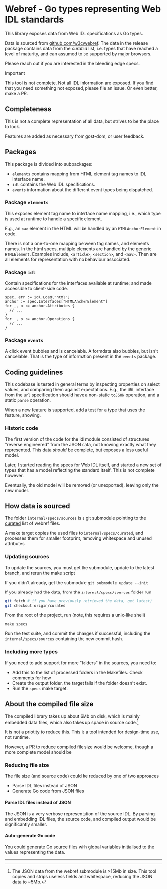 # Webref - Go types representing Web IDL standards

This library exposes data from Web IDL specifications as Go types.

Data is sourced from [github.com/w3c/webref](https://github.com/w3c/webref). The
data in the release package contains data from the _curated_ list, i.e. types
that have reached a level of maturity, and can assumed to be supported by major
browsers.

Please reach out if you are interested in the bleeding edge specs.

> [!IMPORTANT]
>
> This tool is not complete. Not all IDL information are exposed. If you find
> that you need something not exposed, please file an issue. Or even better,
> make a PR.

## Completeness

This is not a complete representation of all data, but strives to be the place
to look.

Features are added as necessary from gost-dom, or user feedback.

## Packages

This package is divided into subpackages:

- `elements` contains mapping from HTML element tag names to IDL interface name.
- `idl` contains the Web IDL specifications.
- `events` information about the different event types being dispatched.

### Package `elements`

This exposes element tag name to interface name mapping, i.e., which type is
used at runtime to handle a specific element.

E.g., an `<a>` element in the HTML will be handled by an `HTMLAnchorElement` in
code.

There is not a one-to-one mapping between tag names, and elements names. In
the html specs, multiple elements are handled by the generic `HTMLElement`.
Examples include, `<article>`, `<section>`, and `<nav>`. Then are all elements
for representation with no behaviour associated.

### Package `idl`

Contain specifications for the interfaces available at runtime; and made
accessible to client-side code.

```
spec, err := idl.Load("html")
anchor := spec.Interfaces["HTMLAnchorElement"]
for _, o := anchor.Attributes {
  // ...
}
for _, o := anchor.Operations {
  // ...
}
```

### Package `events`

A click event bubbles and is cancelable. A formdata also bubbles, but isn't
cancelable. That is the type of information present in the `events` package.

## Coding guidelines

This codebase is tested in general terms by inspecting properties on select
values, and comparing them against expectations. E.g., the `URL` interface from
the `url` specification should have a non-static `toJSON` operation, and a
static `parse` operation.

When a new feature is supported, add a test for a type that uses the feature,
showing.

### Historic code

The first version of the code for the idl module consisted of structures
"reverse engineered" from the JSON data, not knowing exactly what they
represented. This data _should_ be complete, but exposes a less useful model.

Later, I started reading the specs for Web IDL itself, and started a new set of
types that has a model reflecting the standard itself. This is not complete
however.

Eventually, the old model will be removed (or unexported), leaving only the new
model.

## How data is sourced

The folder `internal/specs/sources` is a git submodule pointing to the
[curated](https://github.com/w3c/webref/tree/curated) list of webref files.

A make target copies the used files to `internal/specs/curated`, and processes
them for smaller footprint, removing whitespace and unused attributes

### Updating sources

To update the sources, you must get the submodule, update to the latest branch,
and rerun the make script

If you didn't already, get the submodule `git submodule update --init`

If you already had the data, from the `internal/specs/sources` folder run

```sh
git fetch # if you have previously retrieved the data, get latest)
git checkout origin/curated
```

From the root of the project, run (note, this requires a unix-like shell)

```
make specs
```

Run the test suite, and commit the changes if successful, including the
`internal/specs/sources` containing the new commit hash.

### Including more types

If you need to add support for more "folders" in the sources, you need to:
- Add this to the list of processed folders in the Makefiles. Check comments for how
- Create the output folder, the target fails if the folder doesn't exist.
- Run the `specs` make target.

## About the compiled file size

The compiled library takes up about 6Mb on disk, which is mainly embedded data
files, which also takes up space in source code.[^1]

It is not a priotity to reduce this. This is a tool intended for design-time
use, not runtime.

However, a PR to reduce compiled file size would be welcome, though a more
complete model should be 

### Reducing file size

The file size (and source code) could be reduced by one of two approaces

- Parse IDL files instead of JSON
- Generate Go code from JSON files

#### Parse IDL files instead of JSON

The JSON is a very verbose representation of the source IDL. By parsing and
embedding IDL files, the source code, and compiled output would be significantly
smaller.

#### Auto-generate Go code

You could generate Go source files with global variables initialised to the
values representing the data.

---

[^1]: The JSON data from the webref submodule is >15Mb in size. This tool copies
    and strips useless fields and whitespace, reducing the JSON data to ~5Mb.
